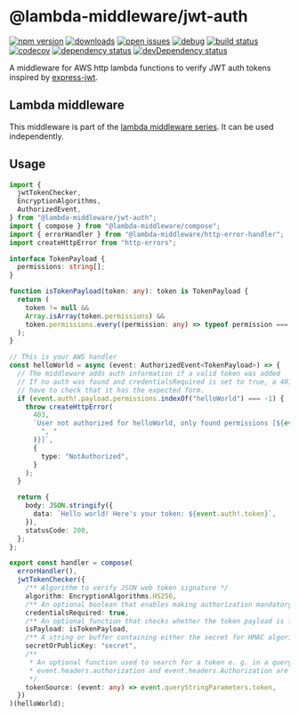 # @lambda-middleware/jwt-auth

[![npm version](https://badge.fury.io/js/%40lambda-middleware%2Fjwt-auth.svg)](https://npmjs.org/package/@lambda-middleware/jwt-auth)
[![downloads](https://img.shields.io/npm/dw/%40lambda-middleware%2Fjwt-auth.svg)](https://npmjs.org/package/@lambda-middleware/jwt-auth)
[![open issues](https://img.shields.io/github/issues-raw/dbartholomae/lambda-middleware.svg)](https://github.com/dbartholomae/lambda-middleware/issues)
[![debug](https://img.shields.io/badge/debug-blue.svg)](https://github.com/visionmedia/debug#readme)
[![build status](https://github.com/dbartholomae/lambda-middleware/workflows/.github/workflows/build.yml/badge.svg?branch=master)](https://github.com/dbartholomae/lambda-middleware/actions?query=workflow%3A.github%2Fworkflows%2Fbuild.yml)
[![codecov](https://codecov.io/gh/dbartholomae/lambda-middleware/branch/master/graph/badge.svg)](https://codecov.io/gh/dbartholomae/lambda-middleware)
[![dependency status](https://david-dm.org/dbartholomae/lambda-middleware.svg?theme=shields.io)](https://david-dm.org/dbartholomae/lambda-middleware)
[![devDependency status](https://david-dm.org/dbartholomae/lambda-middleware/dev-status.svg)](https://david-dm.org/dbartholomae/lambda-middleware?type=dev)

A middleware for AWS http lambda functions to verify JWT auth tokens inspired by [express-jwt](https://github.com/auth0/express-jwt).

## Lambda middleware

This middleware is part of the [lambda middleware series](https://dbartholomae.github.io/lambda-middleware/). It can be used independently.

## Usage

```typescript
import {
  jwtTokenChecker,
  EncryptionAlgorithms,
  AuthorizedEvent,
} from "@lambda-middleware/jwt-auth";
import { compose } from "@lambda-middleware/compose";
import { errorHandler } from "@lambda-middleware/http-error-handler";
import createHttpError from "http-errors";

interface TokenPayload {
  permissions: string[];
}

function isTokenPayload(token: any): token is TokenPayload {
  return (
    token != null &&
    Array.isArray(token.permissions) &&
    token.permissions.every((permission: any) => typeof permission === "string")
  );
}

// This is your AWS handler
const helloWorld = async (event: AuthorizedEvent<TokenPayload>) => {
  // The middleware adds auth information if a valid token was added
  // If no auth was found and credentialsRequired is set to true, a 401 will be thrown. If auth exists you
  // have to check that it has the expected form.
  if (event.auth!.payload.permissions.indexOf("helloWorld") === -1) {
    throw createHttpError(
      403,
      `User not authorized for helloWorld, only found permissions [${event.auth!.payload.permissions.join(
        ", "
      )}]`,
      {
        type: "NotAuthorized",
      }
    );
  }

  return {
    body: JSON.stringify({
      data: `Hello world! Here's your token: ${event.auth!.token}`,
    }),
    statusCode: 200,
  };
};

export const handler = compose(
  errorHandler(),
  jwtTokenChecker({
    /** Algorithm to verify JSON web token signature */
    algorithm: EncryptionAlgorithms.HS256,
    /** An optional boolean that enables making authorization mandatory */
    credentialsRequired: true,
    /** An optional function that checks whether the token payload is formatted correctly */
    isPayload: isTokenPayload,
    /** A string or buffer containing either the secret for HMAC algorithms, or the PEM encoded public key for RSA and ECDSA */
    secretOrPublicKey: "secret",
    /**
     * An optional function used to search for a token e. g. in a query string. By default, and as a fall back,
     * event.headers.authorization and event.headers.Authorization are used.
     */
    tokenSource: (event: any) => event.queryStringParameters.token,
  })
)(helloWorld);
```
